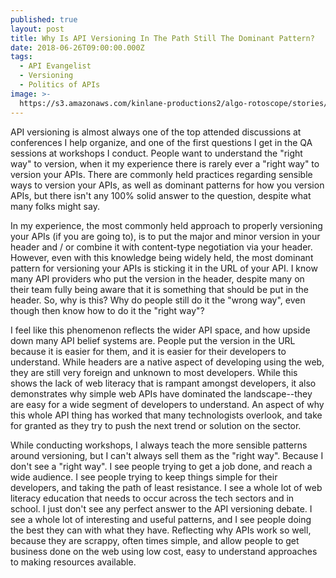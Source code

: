 ```yaml
---
published: true
layout: post
title: Why Is API Versioning In The Path Still The Dominant Pattern?
date: 2018-06-26T09:00:00.000Z
tags:
  - API Evangelist
  - Versioning
  - Politics of APIs
image: >-
  https://s3.amazonaws.com/kinlane-productions2/algo-rotoscope/stories/los-angeles-downtow-freeway_blue_circuit_5.jpg
---
```

<p></p>API versioning is almost always one of the top attended discussions at conferences I help organize, and one of the first questions I get in the QA sessions at workshops I conduct. People want to understand the "right way" to version, when it my experience there is rarely ever a "right way" to version your APIs. There are commonly held practices regarding sensible ways to version your APIs, as well as dominant patterns for how you version APIs, but there isn't any 100% solid answer to the question, despite what many folks might say.

In my experience, the most commonly held approach to properly versioning your APIs (if you are going to), is to put the major and minor version in your header and / or combine it with content-type negotiation via your header. However, even with this knowledge being widely held, the most dominant pattern for versioning your APIs is sticking it in the URL of your API. I know many API providers who put the version in the header, despite many on their team fully being aware that it is something that should be put in the header. So, why is this? Why do people still do it the "wrong way", even though then know how to do it the "right way"?

I feel like this phenomenon reflects the wider API space, and how upside down many API belief systems are. People put the version in the URL because it is easier for them, and it is easier for their developers to understand. While headers are a native aspect of developing using the web, they are still very foreign and unknown to most developers. While this shows the lack of web literacy that is rampant amongst developers, it also demonstrates why simple web APIs have dominated the landscape--they are easy for a wide segment of developers to understand. An aspect of why this whole API thing has worked that many technologists overlook, and take for granted as they try to push the next trend or solution on the sector.

While conducting workshops, I always teach the more sensible patterns around versioning, but I can't always sell them as the "right way". Because I don't see a "right way". I see people trying to get a job done, and reach a wide audience. I see people trying to keep things simple for their developers, and taking the path of least resistance. I see a whole lot of web literacy education that needs to occur across the tech sectors and in school. I just don't see any perfect answer to the API versioning debate. I see a whole lot of interesting and useful patterns, and I see people doing the best they can with what they have. Reflecting why APIs work so well, because they are scrappy, often times simple, and allow people to get business done on the web using low cost, easy to understand approaches to making resources available.
